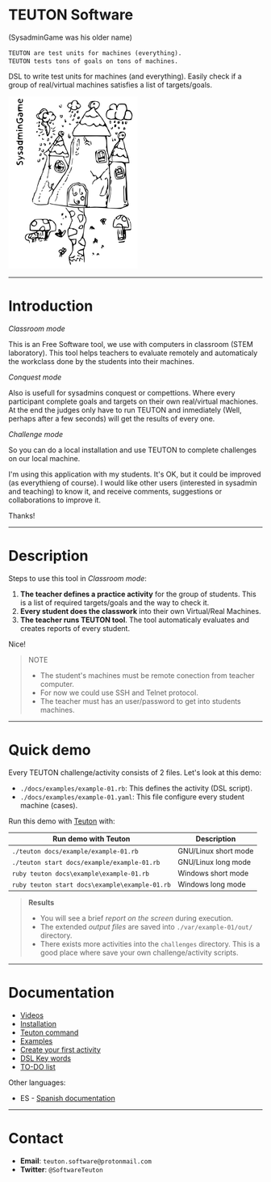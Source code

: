 
# TEUTON Software

(SysadminGame was his older name)

```
TEUTON are test units for machines (everything).
TEUTON tests tons of goals on tons of machines.
```

DSL to write test units for machines (and everything).
Easily check if a group of real/virtual machines satisfies a list of targets/goals.

![logo](./docs/logo.png)

---

# Introduction

*Classroom mode*

This is an Free Software tool, we use with computers in classroom (STEM laboratory). This tool helps teachers to evaluate remotely and automaticaly
the workclass done by the students into their machines.

*Conquest mode*

Also is usefull for sysadmins conquest or compettions. Where every
participant complete goals and targets on their own real/virtual
machiones. At the end the judges only have to run TEUTON and inmediately
(Well, perhaps after a few seconds) will get the results of every one.

*Challenge mode*

So you can do a local installation and use TEUTON to complete challenges on our local machine.

I'm using this application with my students. It's OK, but it could be improved
(as everythieng of course). I would like other users (interested in sysadmin
and teaching) to know it, and receive comments, suggestions or
collaborations to improve it.

Thanks!

---

# Description

Steps to use this tool in *Classroom mode*:

1. **The teacher defines a practice activity** for the group of students.
This is a list of required targets/goals and the way to check it.
1. **Every student does the classwork** into their own Virtual/Real Machines.
1. **The teacher runs TEUTON tool**. The tool automaticaly evaluates
and creates reports of every student.

Nice!

> NOTE
>
> * The student's machines must be remote conection from teacher computer.
> * For now we could use SSH and Telnet protocol.
> * The teacher must has an user/password to get into students machines.

---

# Quick demo

Every TEUTON challenge/activity consists of 2 files. Let's look at this demo:
* `./docs/examples/example-01.rb`: This defines the activity (DSL script).
* `./docs/examples/example-01.yaml`: This file configure every student machine (cases).

Run this demo with [Teuton](./docs/en/command.md) with:

| Run demo with Teuton | Description |
| -------------------- | ----------- |
| `./teuton docs/example/example-01.rb` | GNU/Linux short mode |
| `./teuton start docs/example/example-01.rb` | GNU/Linux long mode |
| `ruby teuton docs\example\example-01.rb` | Windows short mode |
| `ruby teuton start docs\example\example-01.rb` | Windows long mode |

> **Results**
> * You will see a brief *report on the screen* during execution.
> * The extended *output files* are saved into `./var/example-01/out/` directory.
> * There exists more activities into the `challenges` directory. This is a good place where save your own challenge/activity scripts.

---

# Documentation

* [Videos](./docs/en/videos.md)
* [Installation](./docs/en/installation.md)
* [Teuton command](./docs/en/command.md)
* [Examples](./docs/en/examples.md)
* [Create your first activity](./docs/en/first-activity.md)
* [DSL Key words](./docs/en/dsl/README.md)
* [TO-DO list](./TODO.md)

Other languages:
* ES - [Spanish documentation](./docs/es/README.md)

---

# Contact

* **Email**: `teuton.software@protonmail.com`
* **Twitter**: `@SoftwareTeuton`

